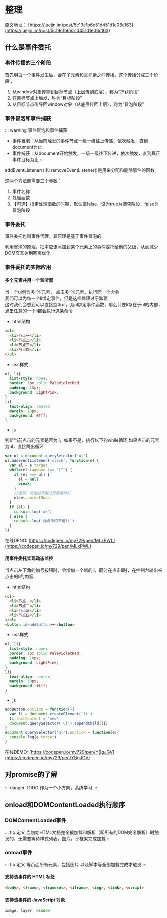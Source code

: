 # 整理

原文地址： [https://juejin.im/post/5c19c1b6e51d451d1e06c163](https://juejin.im/post/5c19c1b6e51d451d1e06c163)

## 什么是事件委托

### 事件传播的三个阶段

首先明白一个事件发生后，会在子元素和父元素之间传播，这个传播分成三个阶段：

  1. 从window对象传导到目标节点（上层传到底层），称为“捕获阶段”
  2. 在目标节点上触发，称为“目标阶段”
  3. 从目标节点传导回window对象（从底层传回上层），称为“冒泡阶段”

### 事件冒泡和事件捕获

::: warning 事件冒泡和事件捕获
* 事件冒泡：从当前触发的事件节点一级一级往上传递，依次触发，直到document为止
* 事件捕获：从document开始触发，一级一级往下传递，依次触发，直到真正事件目标为止
:::

addEventListener() 和 removeEventListener()是用来分配和删除事件的函数。

这两个方法都需要三个参数：
  1. 事件名称
  2. 处理函数
  3. 【可选】指定处理函数的时期，默认值false，设为true为捕获阶段，false为冒泡阶段

### 事件委托

事件委托也叫事件代理，其原理是基于事件冒泡的

利用冒泡的原理，把本应该添加到某个元素上的事件委托给他的父级，从而减少DOM交互达到网页优化

### 事件委托的实际应用

#### 多个元素共用一个监听器

当一个ul包含多个li元素， 点击多个li元素，执行同一个命令   
我们可以为每一个li绑定事件，但是这样处理过于繁琐  
这时我们会想到可以直接监听ul，为ul绑定事件函数，那么只要li存在于ul的内部，点击任意的一个li都会执行这条命令

* html结构
```html
<ul>
  <li>节点一</li>
  <li>节点二</li>
  <li>节点三</li>
  <li>节点四</li>
</ul>
```
* css样式
```css
ul, li{
  list-style: none;
  border: 1px solid PaleVioletRed;
  padding: 10px;
  background: LightPink;
}
li{
  text-align: center;
  margin: 10px;
  background: #fff;
}
```

* js

判断当前点击的元素是否为li，如果不是，执行以下的while循环,如果点击的元素为ul，直接跳出循环

```js
var ul = document.querySelector('ul')
ul.addEventListener('click', function(e) {
  var el = e.target
  while(el.tagName !== 'LI') {
    if (el === ul) {
      el = null
      break;
    }
    //否则，将当前元素父元素赋给el
    el=el.parentNode
  }
  if (el) {
    console.log('ok')
  } else {
    console.log('你点击的不是li')
  }
})
```
在线DENO: [https://codepen.io/my729/pen/MLxPWL](https://codepen.io/my729/pen/MLxPWL)

#### 用事件委托实现动态监控

当点击左下角的加号按钮时，会增加一个新的li，同时在点击li时，在控制台输出被点击的li的内容

* html结构
```html
<ul>
  <li>节点一</li>
  <li>节点二</li>
  <li>节点三</li>
  <li>节点四</li>
</ul>
<button id=addButton>+</button>
```
* css样式
```css
ul, li{
  list-style: none;
  border: 1px solid PaleVioletRed;
  padding: 10px;
  background: LightPink;
}
li{
  text-align: center;
  margin: 10px;
  background: #fff;
}
```
* js
```js
addButton.onclick = function(){
  var li = document.createElement('li')
  li.textContent = 'new' 
  document.querySelector('ul').appendChild(li)
}
document.querySelector('ul').onclick = function(e){
  console.log(e.target)
}
```
在线DEMO: [https://codepen.io/my729/pen/YBgJGV](https://codepen.io/my729/pen/YBgJGV)

## 对promise的了解

::: danger TODO
作为一个小方向，系统学习
:::

## onload和DOMContentLoaded执行顺序

### DOMContentLoaded事件

::: tip 定义
当初始HTML文档完全被加载和解析（即所有的DOM完全解析）时触发的，无需要等待样式列表，图片，子框架完成加载
:::

### onload事件

::: tip 定义
等页面所有元素，包括图片 以及脚本等全部加载完成才触发
:::

#### 支持该事件的 HTML 标签
```html
<body>, <frame>, <frameset>, <iframe>, <img>, <link>, <script>
```

#### 支持该事件的 JavaScript 对象
```js
image, layer, window
```